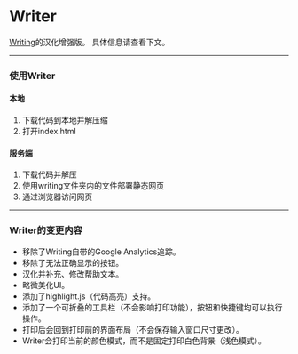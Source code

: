 # Writer
[Writing](https://github.com/josephernest/writing)的汉化增强版。
具体信息请查看下文。

---
### 使用Writer
#### 本地
1. 下载代码到本地并解压缩
2. 打开index.html
#### 服务端
1. 下载代码并解压
2. 使用writing文件夹内的文件部署静态网页
3. 通过浏览器访问网页
---
### Writer的变更内容
* 移除了Writing自带的Google Analytics追踪。
* 移除了无法正确显示的按钮。
* 汉化并补充、修改帮助文本。
* 略微美化UI。
* 添加了highlight.js（代码高亮）支持。
* 添加了一个可折叠的工具栏（不会影响打印功能），按钮和快捷键均可以执行操作。
* 打印后会回到打印前的界面布局（不会保存输入窗口尺寸更改）。
* Writer会打印当前的颜色模式，而不是固定打印白色背景（浅色模式）。